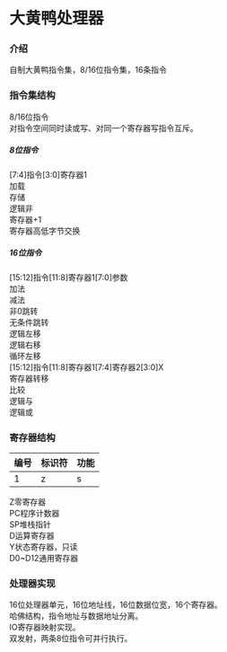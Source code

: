 # 大黄鸭处理器

### 介绍
自制大黄鸭指令集，8/16位指令集，16条指令

### 指令集结构
8/16位指令    
对指令空间同时读或写、对同一个寄存器写指令互斥。    

##### 8位指令
[7:4]指令[3:0]寄存器1  
加载  
存储  
逻辑非  
寄存器+1   
寄存器高低字节交换   

##### 16位指令
[15:12]指令[11:8]寄存器1[7:0]参数  
加法  
减法  
非0跳转  
无条件跳转  
逻辑左移  
逻辑右移  
循环左移  
[15:12]指令[11:8]寄存器1[7:4]寄存器2[3:0]X  
寄存器转移  
比较  
逻辑与  
逻辑或  


### 寄存器结构
|编号|标识符|功能|
|----|----|----|
|1|z|s|
Z零寄存器  
PC程序计数器  
SP堆栈指针  
D运算寄存器  
Y状态寄存器，只读  
D0~D12通用寄存器  

### 处理器实现
16位处理器单元，16位地址线，16位数据位宽，16个寄存器。  
哈佛结构，指令地址与数据地址分离。  
IO寄存器映射实现。  
双发射，两条8位指令可并行执行。  